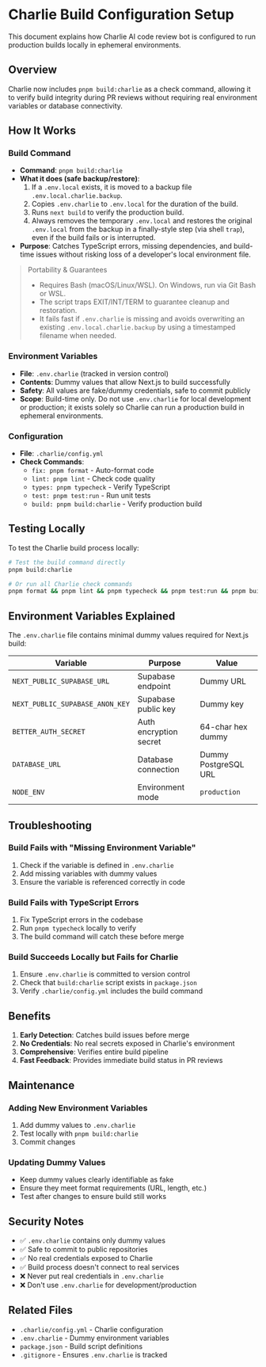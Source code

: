 # Charlie Build Configuration Setup

This document explains how Charlie AI code review bot is configured to run production builds locally in ephemeral environments.

## Overview

Charlie now includes `pnpm build:charlie` as a check command, allowing it to verify build integrity during PR reviews without requiring real environment variables or database connectivity.

## How It Works

### Build Command

- **Command**: `pnpm build:charlie`
- **What it does (safe backup/restore)**:
  1. If a `.env.local` exists, it is moved to a backup file `.env.local.charlie.backup`.
  2. Copies `.env.charlie` to `.env.local` for the duration of the build.
  3. Runs `next build` to verify the production build.
  4. Always removes the temporary `.env.local` and restores the original `.env.local` from the backup in a finally-style step (via shell `trap`), even if the build fails or is interrupted.
- **Purpose**: Catches TypeScript errors, missing dependencies, and build-time issues without risking loss of a developer's local environment file.

> Portability & Guarantees
>
> - Requires Bash (macOS/Linux/WSL). On Windows, run via Git Bash or WSL.
> - The script traps EXIT/INT/TERM to guarantee cleanup and restoration.
> - It fails fast if `.env.charlie` is missing and avoids overwriting an existing `.env.local.charlie.backup` by using a timestamped filename when needed.

### Environment Variables

- **File**: `.env.charlie` (tracked in version control)
- **Contents**: Dummy values that allow Next.js to build successfully
- **Safety**: All values are fake/dummy credentials, safe to commit publicly
- **Scope**: Build-time only. Do not use `.env.charlie` for local development or production; it exists solely so Charlie can run a production build in ephemeral environments.

### Configuration

- **File**: `.charlie/config.yml`
- **Check Commands**:
  - `fix: pnpm format` - Auto-format code
  - `lint: pnpm lint` - Check code quality
  - `types: pnpm typecheck` - Verify TypeScript
  - `test: pnpm test:run` - Run unit tests
  - `build: pnpm build:charlie` - Verify production build

## Testing Locally

To test the Charlie build process locally:

```bash
# Test the build command directly
pnpm build:charlie

# Or run all Charlie check commands
pnpm format && pnpm lint && pnpm typecheck && pnpm test:run && pnpm build:charlie
```

## Environment Variables Explained

The `.env.charlie` file contains minimal dummy values required for Next.js build:

| Variable                        | Purpose                | Value                |
| ------------------------------- | ---------------------- | -------------------- |
| `NEXT_PUBLIC_SUPABASE_URL`      | Supabase endpoint      | Dummy URL            |
| `NEXT_PUBLIC_SUPABASE_ANON_KEY` | Supabase public key    | Dummy key            |
| `BETTER_AUTH_SECRET`            | Auth encryption secret | 64-char hex dummy    |
| `DATABASE_URL`                  | Database connection    | Dummy PostgreSQL URL |
| `NODE_ENV`                      | Environment mode       | `production`         |

## Troubleshooting

### Build Fails with "Missing Environment Variable"

1. Check if the variable is defined in `.env.charlie`
2. Add missing variables with dummy values
3. Ensure the variable is referenced correctly in code

### Build Fails with TypeScript Errors

1. Fix TypeScript errors in the codebase
2. Run `pnpm typecheck` locally to verify
3. The build command will catch these before merge

### Build Succeeds Locally but Fails for Charlie

1. Ensure `.env.charlie` is committed to version control
2. Check that `build:charlie` script exists in `package.json`
3. Verify `.charlie/config.yml` includes the build command

## Benefits

1. **Early Detection**: Catches build issues before merge
2. **No Credentials**: No real secrets exposed in Charlie's environment
3. **Comprehensive**: Verifies entire build pipeline
4. **Fast Feedback**: Provides immediate build status in PR reviews

## Maintenance

### Adding New Environment Variables

1. Add dummy values to `.env.charlie`
2. Test locally with `pnpm build:charlie`
3. Commit changes

### Updating Dummy Values

- Keep dummy values clearly identifiable as fake
- Ensure they meet format requirements (URL, length, etc.)
- Test after changes to ensure build still works

## Security Notes

- ✅ `.env.charlie` contains only dummy values
- ✅ Safe to commit to public repositories
- ✅ No real credentials exposed to Charlie
- ✅ Build process doesn't connect to real services
- ❌ Never put real credentials in `.env.charlie`
- ❌ Don't use `.env.charlie` for development/production

## Related Files

- `.charlie/config.yml` - Charlie configuration
- `.env.charlie` - Dummy environment variables
- `package.json` - Build script definitions
- `.gitignore` - Ensures `.env.charlie` is tracked
